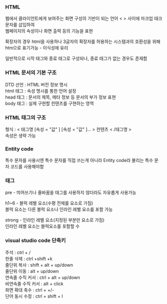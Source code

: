 ### HTML
웹에서 클라이언트에게 보여주는 화면 구성의 기반이 되는 언어 < > 사이에 마크업 태크문자를 삽입하여  
웹페이지의 속성이나 화면 출력 등의 기능을 표현  
  
확장자의 경우 html을 사용하나 3글자의 확장자를 허용하는 시스템과의 호환성을 위해 htm으로 표기가능 - 이식성에 유리  

일반적으로 시작 태그와 종료 태그로 구성되나, 종료 태그가 없는 경우도 존재함

### HTML 문서의 기본 구조

DTD 선언 : HTML 버전 정보 명시  
html 태그 : 속성 명시를 통한 언어 설정  
head 태그 : 문서의 제목, 메타 정보 등 문서의 부가 정보 표현  
body 태그 : 실제 구현할 컨텐츠를 구현하는 영역  

### HTML 태그의 구조

형식 : < 태그명 [속성 = "값" ] [속성 = "값" ]... >     컨텐츠      < /태그명 >  
속성은 생략 가능  

### Entity code

특수 문자를 사용시엔 특수 문자를 직접 쓰는게 아니라 Entity code라 불리는 특수 문자 코드를 사용해야함  

### 태그

pre - 띄어쓰기나 줄바꿈을 태그를 사용하지 않더라도 자유롭게 사용가능  

h1~6 - 블럭 레벨 요소(수평 전체를 요소로 가짐)  
블럭 요소는 다른 블럭 요소나 인라인 레벨 요소를 포함 가능

strong - 인라인 레벨 요소(지정된 부분만 요소로 가짐)  
인라인 레벨 요소는 블럭요소를 포함할 수 

### visual studio code 단축키

주석 : ctrl + /  
한줄 삭제 : ctrl +shift +k  
줄단위 복사 : shift + alt + up/down  
줄단위 이동 : alt + up/down   
연속줄 수직 커서 : ctrl + alt + up/down  
비연속줄 수직 커서 : alt + click  
화면 확대 축수 : ctrl + +/-  
단어 동시 수정 : ctrl + shift + l
